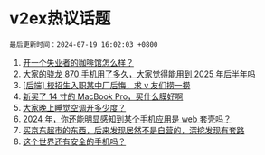 # v2ex热议话题

`最后更新时间：2024-07-19 16:02:03 +0800`

1. [开一个失业者的咖啡馆怎么样？](https://www.v2ex.com/t/1058426)
1. [大家的骁龙 870 手机用了多久，大家觉得能用到 2025 年后半年吗](https://www.v2ex.com/t/1058455)
1. [[后端] 校招生入职某中厂后悔，求 v 友们捞一捞](https://www.v2ex.com/t/1058425)
1. [新买了 14 寸的 MacBook Pro，买什么膜好啊](https://www.v2ex.com/t/1058457)
1. [大家晚上睡觉空调开多少度？](https://www.v2ex.com/t/1058533)
1. [2024 年，你还能明显感知到某个手机应用是 web 套壳吗？](https://www.v2ex.com/t/1058427)
1. [买京东超市的东西，后来发现居然不是自营的，深挖发现有套路](https://www.v2ex.com/t/1058460)
1. [这个世界还有安全的手机吗？](https://www.v2ex.com/t/1058459)

